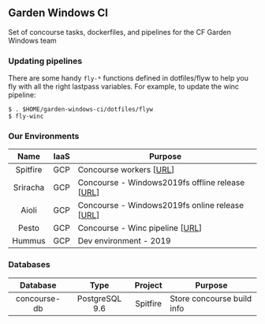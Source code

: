 ## Garden Windows CI

Set of concourse tasks, dockerfiles, and pipelines for the CF Garden Windows team

### Updating pipelines

There are some handy `fly-*` functions defined in dotfiles/flyw to help you fly with all the right lastpass variables.
For example, to update the winc pipeline:

```
$ . $HOME/garden-windows-ci/dotfiles/flyw
$ fly-winc
```

### Our Environments

|Name|IaaS|Purpose|
|:---:|:---:|---|
|Spitfire|GCP|Concourse workers [[URL](https://github.com/cloudfoundry/garden-windows-ci/blob/master/bin/deploy_concourse)]|
|Sriracha|GCP|Concourse - Windows2019fs offline release [[URL](https://github.com/cloudfoundry/garden-windows-ci/blob/master/pipelines/windowsfs-offline.yml)]|
|Aioli|GCP|Concourse - Windows2019fs online release [[URL](https://github.com/cloudfoundry/garden-windows-ci/blob/master/pipelines/windowsfs-online.yml)]|
|Pesto|GCP|Concourse - Winc pipeline [[URL](https://github.com/cloudfoundry/garden-windows-ci/blob/master/pipelines/winc.yml)]|
|Hummus|GCP|Dev environment - 2019|

### Databases

|Database|Type|Project|Purpose|
|:---:|:---:|:---:|---|
|concourse-db|PostgreSQL 9.6|Spitfire|Store concourse build info|
